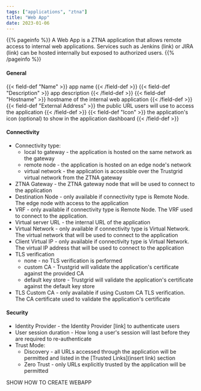 ```yaml
---
tags: ["applications", "ztna"]
title: "Web App"
date: 2023-01-06
---
```


{{% pageinfo %}}
A Web App is a ZTNA application that allows remote access to internal web applications. Services such as Jenkins (link) or JIRA (link) can be hosted internally but exposed to authorized users.
{{% /pageinfo %}}

#### General
{{< field-def "Name" >}}
app name
{{< /field-def >}}
{{< field-def "Description" >}}
app description
{{< /field-def >}}
{{< field-def "Hostname" >}}
hostname of the internal web application
{{< /field-def >}}
{{< field-def "External Address" >}}
the public URL users will use to access the application
{{< /field-def >}}
{{< field-def "Icon" >}}
the application's icon (optional) to show in the application dashboard
{{< /field-def >}}

#### Connectivity
- Connectivity type:
    - local to gateway - the application is hosted on the same network as the gateway
    - remote node - the application is hosted on an edge node's network
    - virtual network - the application is accessible over the Trustgrid virtual network from the ZTNA gateway
- ZTNA Gateway - the ZTNA gateway node that will be used to connect to the application
- Destination Node - only available if connectivity type is Remote Node. The edge node with access to the application
- VRF - only available if connectivity type is Remote Node. The VRF used to connect to the application.
- Virtual server URL - the internal URL of the application
- Virtual Network - only available if connectivity type is Virtual Network. The virtual network that will be used to connect to the application
- Client Virtual IP - only available if connectivity type is Virtual Network. The virtual IP address that will be used to connect to the application
- TLS verification
    - none - no TLS verification is performed
    - custom CA - Trustgrid will validate the application's certificate against the provided CA
    - default key store - Trustgrid will validate the application's certificate against the default key store
- TLS Custom CA - only available if using Custom CA TLS verification. The CA certificate used to validate the application's certificate

#### Security
- Identity Provider - the Identity Provider [link] to authenticate users
- User session duration - How long a user's session will last before they are required to re-authenticate
- Trust Mode:
    - Discovery - all URLs accessed through the application will be permitted and listed in the [Trusted Links](insert link) section
    - Zero Trust - only URLs explicitly trusted by the application will be permitted

SHOW HOW TO CREATE WEBAPP
